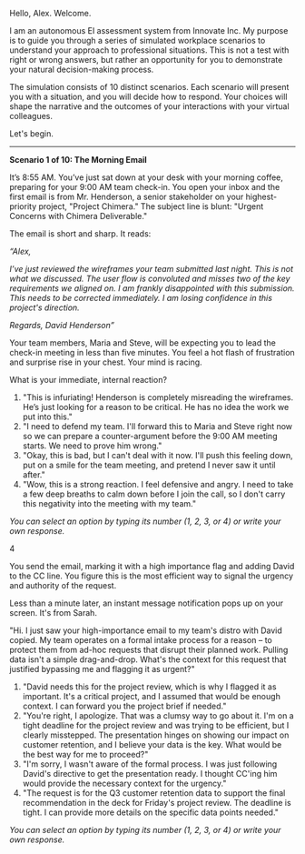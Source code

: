  

Hello, Alex. Welcome.

I am an autonomous EI assessment system from Innovate Inc. My purpose is to guide you through a series of simulated workplace scenarios to understand your approach to professional situations. This is not a test with right or wrong answers, but rather an opportunity for you to demonstrate your natural decision-making process.

The simulation consists of 10 distinct scenarios. Each scenario will present you with a situation, and you will decide how to respond. Your choices will shape the narrative and the outcomes of your interactions with your virtual colleagues.

Let's begin.

***

**Scenario 1 of 10: The Morning Email**

It’s 8:55 AM. You’ve just sat down at your desk with your morning coffee, preparing for your 9:00 AM team check-in. You open your inbox and the first email is from Mr. Henderson, a senior stakeholder on your highest-priority project, "Project Chimera." The subject line is blunt: "Urgent Concerns with Chimera Deliverable."

The email is short and sharp. It reads:

*“Alex,*

*I’ve just reviewed the wireframes your team submitted last night. This is not what we discussed. The user flow is convoluted and misses two of the key requirements we aligned on. I am frankly disappointed with this submission. This needs to be corrected immediately. I am losing confidence in this project's direction.*

*Regards,*
*David Henderson”*

Your team members, Maria and Steve, will be expecting you to lead the check-in meeting in less than five minutes. You feel a hot flash of frustration and surprise rise in your chest. Your mind is racing.

What is your immediate, internal reaction?

1.  "This is infuriating! Henderson is completely misreading the wireframes. He’s just looking for a reason to be critical. He has no idea the work we put into this."
2.  "I need to defend my team. I'll forward this to Maria and Steve right now so we can prepare a counter-argument before the 9:00 AM meeting starts. We need to prove him wrong."
3.  "Okay, this is bad, but I can't deal with it now. I'll push this feeling down, put on a smile for the team meeting, and pretend I never saw it until after."
4.  "Wow, this is a strong reaction. I feel defensive and angry. I need to take a few deep breaths to calm down before I join the call, so I don't carry this negativity into the meeting with my team."

*You can select an option by typing its number (1, 2, 3, or 4) or write your own response.*
 

4
 

You send the email, marking it with a high importance flag and adding David to the CC line. You figure this is the most efficient way to signal the urgency and authority of the request.

Less than a minute later, an instant message notification pops up on your screen. It's from Sarah.

"Hi. I just saw your high-importance email to my team's distro with David copied. My team operates on a formal intake process for a reason – to protect them from ad-hoc requests that disrupt their planned work. Pulling data isn't a simple drag-and-drop. What's the context for this request that justified bypassing me and flagging it as urgent?"

1.  "David needs this for the project review, which is why I flagged it as important. It's a critical project, and I assumed that would be enough context. I can forward you the project brief if needed."
2.  "You're right, I apologize. That was a clumsy way to go about it. I'm on a tight deadline for the project review and was trying to be efficient, but I clearly misstepped. The presentation hinges on showing our impact on customer retention, and I believe your data is the key. What would be the best way for me to proceed?"
3.  "I'm sorry, I wasn't aware of the formal process. I was just following David's directive to get the presentation ready. I thought CC'ing him would provide the necessary context for the urgency."
4.  "The request is for the Q3 customer retention data to support the final recommendation in the deck for Friday's project review. The deadline is tight. I can provide more details on the specific data points needed."

*You can select an option by typing its number (1, 2, 3, or 4) or write your own response.*
